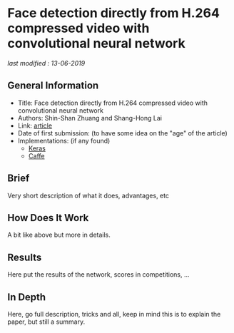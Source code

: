 # Face detection directly from H.264 compressed video with convolutional neural network

_last modified : 13-06-2019_

## General Information

- Title: Face detection directly from H.264 compressed video with convolutional neural network
- Authors: Shin-Shan Zhuang and Shang-Hong Lai 
- Link: [article](https://projet.liris.cnrs.fr/imagine/pub/proceedings/ICIP-2009/pdfs/0002485.pdf)
- Date of first submission: (to have some idea on the "age" of the article)
- Implementations: (if any found)
    - [Keras](http://awesomelink1)
    - [Caffe](http://awesomelink2)

## Brief

Very short description of what it does, advantages, etc

## How Does It Work

A bit like above but more in details.

## Results

Here put the results of the network, scores in competitions, ...

## In Depth

Here, go full description, tricks and all, keep in mind this is to explain the paper, but still a summary.
